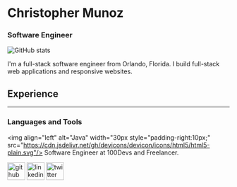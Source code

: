 # Christopher Munoz
### Software Engineer
![GitHub stats](https://github-readme-stats.vercel.app/api?username=ChrisMunozCodes&show_icons=true)  

I'm a full-stack software engineer from Orlando, Florida. I build full-stack web applications and responsive websites.   

## Experience
---


### Languages and Tools
<img align="left" alt="Java" width="30px style="padding-right:10px;" src="https://cdn.jsdelivr.net/gh/devicons/devicon/icons/html5/html5-plain.svg"/>
Software Engineer at 100Devs and Freelancer.

[<img src='https://cdn.jsdelivr.net/npm/simple-icons@3.0.1/icons/github.svg' alt='github' height='40'>](https://github.com/ChrisMunozCodes)  [<img src='https://cdn.jsdelivr.net/npm/simple-icons@3.0.1/icons/linkedin.svg' alt='linkedin' height='40'>](https://www.linkedin.com/in/Chrismunozcodes/)  [<img src='https://cdn.jsdelivr.net/npm/simple-icons@3.0.1/icons/twitter.svg' alt='twitter' height='40'>](https://twitter.com/ChrisMunozCodes)  
